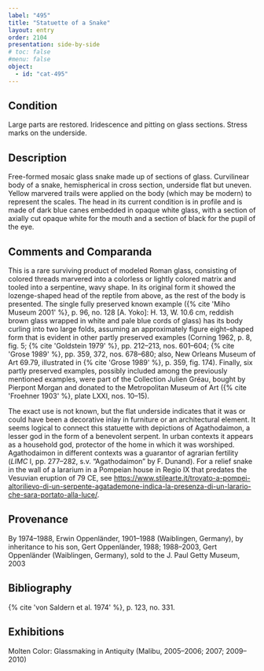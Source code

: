 ```yaml
---
label: "495"
title: "Statuette of a Snake"
layout: entry
order: 2104
presentation: side-by-side
# toc: false
#menu: false 
object:
  - id: "cat-495"
---
```


## Condition

Large parts are restored. Iridescence and pitting on glass sections. Stress marks on the underside.

## Description

Free-formed mosaic glass snake made up of sections of glass. Curvilinear body of a snake, hemispherical in cross section, underside flat but uneven. Yellow marvered trails were applied on the body (which may be modern) to represent the scales. The head in its current condition is in profile and is made of dark blue canes embedded in opaque white glass, with a section of axially cut opaque white for the mouth and a section of black for the pupil of the eye.

## Comments and Comparanda

This is a rare surviving product of modeled Roman glass, consisting of colored threads marvered into a colorless or lightly colored matrix and tooled into a serpentine, wavy shape. In its original form it showed the lozenge-shaped head of the reptile from above, as the rest of the body is presented. The single fully preserved known example ({% cite 'Miho Museum 2001' %}, p. 96, no. 128 [A. Yoko]: H. 13, W. 10.6 cm, reddish brown glass wrapped in white and pale blue cords of glass) has its body curling into two large folds, assuming an approximately figure eight–shaped form that is evident in other partly preserved examples (Corning 1962, p. 8, fig. 5; {% cite 'Goldstein 1979' %}, pp. 212–213, nos. 601–604; {% cite 'Grose 1989' %}, pp. 359, 372, nos. 678–680; also, New Orleans Museum of Art 69.79, illustrated in {% cite 'Grose 1989' %}, p. 359, fig. 174). Finally, six partly preserved examples, possibly included among the previously mentioned examples, were part of the Collection Julien Gréau, bought by Pierpont Morgan and donated to the Metropolitan Museum of Art ({% cite 'Froehner 1903' %}, plate LXXI, nos. 10–15).

The exact use is not known, but the flat underside indicates that it was or could have been a decorative inlay in furniture or an architectural element. It seems logical to connect this statuette with depictions of Agathodaimon, a lesser god in the form of a benevolent serpent. In urban contexts it appears as a household god, protector of the home in which it was worshiped. Agathodaimon in different contexts was a guarantor of agrarian fertility (*LIMC* I, pp. 277–282, s.v. “Agathodaimon” by F. Dunand). For a relief snake in the wall of a lararium in a Pompeian house in Regio IX that predates the Vesuvian eruption of 79 CE, see <https://www.stilearte.it/trovato-a-pompei-altorilievo-di-un-serpente-agatademone-indica-la-presenza-di-un-larario-che-sara-portato-alla-luce/>.

## Provenance

By 1974–1988, Erwin Oppenländer, 1901–1988 (Waiblingen, Germany), by inheritance to his son, Gert Oppenländer, 1988; 1988–2003, Gert Oppenländer (Waiblingen, Germany), sold to the J. Paul Getty Museum, 2003

## Bibliography

{% cite 'von Saldern et al. 1974' %}, p. 123, no. 331.

## Exhibitions

Molten Color: Glassmaking in Antiquity (Malibu, 2005–2006; 2007; 2009–2010)